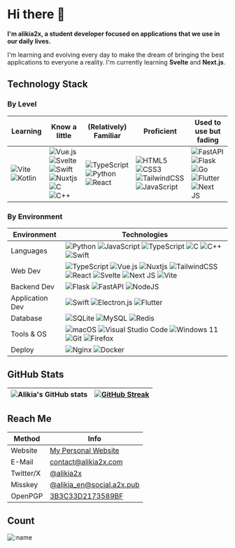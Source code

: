 # Hi there 👋

**I'm alikia2x, a student developer focused on applications that we use in our daily lives.**

I'm learning and evolving every day to make the dream of bringing the best applications to everyone a reality. I'm currently learning **Svelte** and **Next.js**.

## Technology Stack

### By Level

| Learning | Know a little | (Relatively) Familiar | Proficient | Used to use but fading |
| -------- | ------------- | -------- | ------- | ------- |
| ![Vite](https://img.shields.io/badge/vite-%23646CFF.svg?style=for-the-badge&logo=vite&logoColor=white) ![Kotlin](https://img.shields.io/badge/kotlin-%237F52FF.svg?style=for-the-badge&logo=kotlin&logoColor=white) | ![Vue.js](https://img.shields.io/badge/vuejs-%2335495e.svg?style=for-the-badge&logo=vuedotjs&logoColor=%234FC08D) ![Svelte](https://img.shields.io/badge/svelte-%23f1413d.svg?style=for-the-badge&logo=svelte&logoColor=white) ![Swift](https://img.shields.io/badge/swift-F54A2A?style=for-the-badge&logo=swift&logoColor=white) ![Nuxtjs](https://img.shields.io/badge/Nuxt-002E3B?style=for-the-badge&logo=nuxtdotjs&logoColor=#00DC82) ![C](https://img.shields.io/badge/c-%2300599C.svg?style=for-the-badge&logo=c&logoColor=white) ![C++](https://img.shields.io/badge/c++-%2300599C.svg?style=for-the-badge&logo=c%2B%2B&logoColor=white) | ![TypeScript](https://img.shields.io/badge/typescript-%23007ACC.svg?style=for-the-badge&logo=typescript&logoColor=white) ![Python](https://img.shields.io/badge/python-3670A0?style=for-the-badge&logo=python&logoColor=ffdd54) ![React](https://img.shields.io/badge/react-%2320232a.svg?style=for-the-badge&logo=react&logoColor=%2361DAFB) | ![HTML5](https://img.shields.io/badge/html5-%23E34F26.svg?style=for-the-badge&logo=html5&logoColor=white) ![CSS3](https://img.shields.io/badge/css3-%231572B6.svg?style=for-the-badge&logo=css3&logoColor=white) ![TailwindCSS](https://img.shields.io/badge/tailwindcss-%2338B2AC.svg?style=for-the-badge&logo=tailwind-css&logoColor=white) ![JavaScript](https://img.shields.io/badge/javascript-%23323330.svg?style=for-the-badge&logo=javascript&logoColor=%23F7DF1E)  | ![FastAPI](https://img.shields.io/badge/FastAPI-005571?style=for-the-badge&logo=fastapi) ![Flask](https://img.shields.io/badge/flask-%23000.svg?style=for-the-badge&logo=flask&logoColor=white) ![Go](https://img.shields.io/badge/go-%2300ADD8.svg?style=for-the-badge&logo=go&logoColor=white) ![Flutter](https://img.shields.io/badge/Flutter-%2302569B.svg?style=for-the-badge&logo=Flutter&logoColor=white) ![Next JS](https://img.shields.io/badge/Next-black?style=for-the-badge&logo=next.js&logoColor=white) |

### By Environment

| Environment | Technologies |
| ----------- | ------------ |
| Languages | ![Python](https://img.shields.io/badge/python-3670A0?style=for-the-badge&logo=python&logoColor=ffdd54) ![JavaScript](https://img.shields.io/badge/javascript-%23323330.svg?style=for-the-badge&logo=javascript&logoColor=%23F7DF1E) ![TypeScript](https://img.shields.io/badge/typescript-%23007ACC.svg?style=for-the-badge&logo=typescript&logoColor=white) ![C](https://img.shields.io/badge/c-%2300599C.svg?style=for-the-badge&logo=c&logoColor=white) ![C++](https://img.shields.io/badge/c++-%2300599C.svg?style=for-the-badge&logo=c%2B%2B&logoColor=white) ![Swift](https://img.shields.io/badge/swift-F54A2A?style=for-the-badge&logo=swift&logoColor=white) |
| Web Dev | ![TypeScript](https://img.shields.io/badge/typescript-%23007ACC.svg?style=for-the-badge&logo=typescript&logoColor=white) ![Vue.js](https://img.shields.io/badge/vuejs-%2335495e.svg?style=for-the-badge&logo=vuedotjs&logoColor=%234FC08D) ![Nuxtjs](https://img.shields.io/badge/Nuxt-002E3B?style=for-the-badge&logo=nuxtdotjs&logoColor=#00DC82)  ![TailwindCSS](https://img.shields.io/badge/tailwindcss-%2338B2AC.svg?style=for-the-badge&logo=tailwind-css&logoColor=white) ![React](https://img.shields.io/badge/react-%2320232a.svg?style=for-the-badge&logo=react&logoColor=%2361DAFB) ![Svelte](https://img.shields.io/badge/svelte-%23f1413d.svg?style=for-the-badge&logo=svelte&logoColor=white) ![Next JS](https://img.shields.io/badge/Next-black?style=for-the-badge&logo=next.js&logoColor=white) ![Vite](https://img.shields.io/badge/vite-%23646CFF.svg?style=for-the-badge&logo=vite&logoColor=white) |
| Backend Dev | ![Flask](https://img.shields.io/badge/flask-%23000.svg?style=for-the-badge&logo=flask&logoColor=white) ![FastAPI](https://img.shields.io/badge/FastAPI-005571?style=for-the-badge&logo=fastapi) ![NodeJS](https://img.shields.io/badge/node.js-6DA55F?style=for-the-badge&logo=node.js&logoColor=white) |
| Application Dev | ![Swift](https://img.shields.io/badge/swift-F54A2A?style=for-the-badge&logo=swift&logoColor=white) ![Electron.js](https://img.shields.io/badge/Electron-191970?style=for-the-badge&logo=Electron&logoColor=white) ![Flutter](https://img.shields.io/badge/Flutter-%2302569B.svg?style=for-the-badge&logo=Flutter&logoColor=white) |
| Database | ![SQLite](https://img.shields.io/badge/sqlite-%2307405e.svg?style=for-the-badge&logo=sqlite&logoColor=white) ![MySQL](https://img.shields.io/badge/mysql-%231572B6.svg?style=for-the-badge&logo=mysql&logoColor=white)  ![Redis](https://img.shields.io/badge/redis-E05565?style=for-the-badge&logo=redis&logoColor=FFFFFF) |
| Tools & OS | ![macOS](https://img.shields.io/badge/mac%20os-000000?style=for-the-badge&logo=macos&logoColor=F0F0F0)  ![Visual Studio Code](https://img.shields.io/badge/Visual%20Studio%20Code-0080CE?style=for-the-badge&logo=Visual%20Studio%20Code&logoColor=FFFFFF) ![Windows 11](https://img.shields.io/badge/Windows%2011-%230079d5.svg?style=for-the-badge&logo=Windows%2011&logoColor=white) ![Git](https://img.shields.io/badge/git-%23F05033.svg?style=for-the-badge&logo=git&logoColor=white) ![Firefox](https://img.shields.io/badge/Firefox-FF7139?style=for-the-badge&logo=Firefox-Browser&logoColor=white) |
| Deploy | ![Nginx](https://img.shields.io/badge/nginx-%23009639.svg?style=for-the-badge&logo=nginx&logoColor=white) ![Docker](https://img.shields.io/badge/docker-%230db7ed.svg?style=for-the-badge&logo=docker&logoColor=white) |
 

## GitHub Stats

| ![Alikia's GitHub stats](https://github-readme-stats.vercel.app/api?username=alikia2x&show_icons=true&theme=material-palenight) | [![GitHub Streak](https://streak-stats.demolab.com/?user=alikia2x&theme=material-palenight)](https://git.io/streak-stats) |
| --- | --- |

## Reach Me

| Method | Info |
| ------ | ---- |
| Website | [My Personal Website](https://alikia2x.com) |
| E-Mail | [contact@alikia2x.com](mailto:contact@alikia2x.com) |
| Twitter/X | [@alikia2x](https://x.com/alikia2x) |
| Misskey | [@alikia_en@social.a2x.pub](https://social.a2x.pub/@alikia) |
| OpenPGP | [3B3C33D2173589BF](https://keyserver.ubuntu.com/pks/lookup?search=3B3C33D2173589BF&fingerprint=on&op=index) |


## Count

![:name](https://count.getloli.com/get/@alikia2x)
